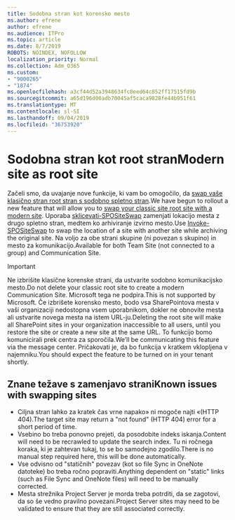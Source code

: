 ```yaml
---
title: Sodobna stran kot korensko mesto
ms.author: efrene
author: efrene
ms.audience: ITPro
ms.topic: article
ms.date: 8/7/2019
ROBOTS: NOINDEX, NOFOLLOW
localization_priority: Normal
ms.collection: Adm_O365
ms.custom:
- "9000265"
- "1874"
ms.openlocfilehash: a3cf44d52a3948634fc0eed64c852ff17515fd9b
ms.sourcegitcommit: a65d196d00adb70045af5caca9828fe44b951f61
ms.translationtype: MT
ms.contentlocale: sl-SI
ms.lasthandoff: 09/04/2019
ms.locfileid: "36753920"
---
```

# <a name="modern-site-as-root-site"></a><span data-ttu-id="45f4b-102">Sodobna stran kot root stran</span><span class="sxs-lookup"><span data-stu-id="45f4b-102">Modern site as root site</span></span>

<span data-ttu-id="45f4b-103">Začeli smo, da uvajanje nove funkcije, ki vam bo omogočilo, da [swap vaše klasično stran root stran s sodobno spletno stran](https://docs.microsoft.com/sharepoint/modern-root-site).</span><span class="sxs-lookup"><span data-stu-id="45f4b-103">We have begun to rollout a new feature that will allow you to [swap your classic site root site with a modern site](https://docs.microsoft.com/sharepoint/modern-root-site).</span></span> <span data-ttu-id="45f4b-104">Uporaba [sklicevati-SPOSiteSwap](https://docs.microsoft.com/powershell/module/sharepoint-online/invoke-spositeswap?view=sharepoint-ps) zamenjati lokacijo mesta z drugo spletno stran, medtem ko arhiviranje izvirno mesto.</span><span class="sxs-lookup"><span data-stu-id="45f4b-104">Use [Invoke-SPOSiteSwap](https://docs.microsoft.com/powershell/module/sharepoint-online/invoke-spositeswap?view=sharepoint-ps) to swap the location of a site with another site while archiving the original site.</span></span> <span data-ttu-id="45f4b-105">Na voljo za obe strani skupine (ni povezan s skupino) in mesto za komunikacijo.</span><span class="sxs-lookup"><span data-stu-id="45f4b-105">Available for both Team Site (not connected to a group) and Communication Site.</span></span>

>[!Important]
> <span data-ttu-id="45f4b-106">Ne izbrišite klasične korenske strani, da ustvarite sodobno komunikacijsko mesto.</span><span class="sxs-lookup"><span data-stu-id="45f4b-106">Do not delete your classic root site to create a modern Communication Site.</span></span> <span data-ttu-id="45f4b-107">Microsoft tega ne podpira.</span><span class="sxs-lookup"><span data-stu-id="45f4b-107">This is not supported by Microsoft.</span></span> <span data-ttu-id="45f4b-108">Če izbrišete korensko mesto, bodo vsa SharePointova mesta v vaši organizaciji nedostopna vsem uporabnikom, dokler ne obnovite mesta ali ustvarite novega mesta na istem URL-ju.</span><span class="sxs-lookup"><span data-stu-id="45f4b-108">Deleting the root site will make all SharePoint sites in your organization inaccessible to all users, until you restore the site or create a new site at the same URL.</span></span> <span data-ttu-id="45f4b-109">To funkcijo bomo komunicirali prek centra za sporočila.</span><span class="sxs-lookup"><span data-stu-id="45f4b-109">We’ll be communicating this feature via the message center.</span></span> <span data-ttu-id="45f4b-110">Pričakovati je, da bo funkcija v kratkem vklopljena v najemniku.</span><span class="sxs-lookup"><span data-stu-id="45f4b-110">You should expect the feature to be turned on in your tenant shortly.</span></span>

## <a name="known-issues-with-swapping-sites"></a><span data-ttu-id="45f4b-111">Znane težave s zamenjavo strani</span><span class="sxs-lookup"><span data-stu-id="45f4b-111">Known issues with swapping sites</span></span>
- <span data-ttu-id="45f4b-112">Ciljna stran lahko za kratek čas vrne napako» ni mogoče najti «(HTTP 404).</span><span class="sxs-lookup"><span data-stu-id="45f4b-112">The target site may return a "not found" (HTTP 404) error for a short period of time.</span></span>
- <span data-ttu-id="45f4b-113">Vsebino bo treba ponovno prejeti, da posodobite indeks iskanja.</span><span class="sxs-lookup"><span data-stu-id="45f4b-113">Content will need to be recrawled to update the search index.</span></span> <span data-ttu-id="45f4b-114">Tu ni ročnega koraka, ki je zahtevan tukaj, to se bo samodejno zgodilo.</span><span class="sxs-lookup"><span data-stu-id="45f4b-114">There is no manual step required here, this will be done automatically.</span></span>
- <span data-ttu-id="45f4b-115">Vse odvisno od "statičnih" povezav (kot so file Sync in OneNote datoteke) bo treba ročno popraviti.</span><span class="sxs-lookup"><span data-stu-id="45f4b-115">Anything dependent on "static" links (such as File Sync and OneNote files) will need to be manually corrected.</span></span>
- <span data-ttu-id="45f4b-116">Mesta strežnika Project Server je morda treba potrditi, da se zagotovi, da so še vedno pravilno povezani.</span><span class="sxs-lookup"><span data-stu-id="45f4b-116">Project Server sites may need to be validated to ensure that they are still associated correctly.</span></span> 
